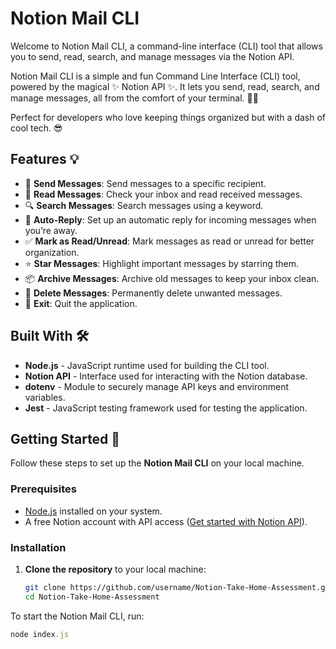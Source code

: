 # Notion Mail CLI

Welcome to Notion Mail CLI, a command-line interface (CLI) tool that allows you to send, read, search, and manage messages via the Notion API. 

Notion Mail CLI is a simple and fun Command Line Interface (CLI) tool, powered by the magical ✨ Notion API ✨. It lets you send, read, search, and manage messages, all from the comfort of your terminal. 📨💌

Perfect for developers who love keeping things organized but with a dash of cool tech. 😎

## Features 💡

- 📝 **Send Messages**: Send messages to a specific recipient.
- 📖 **Read Messages**: Check your inbox and read received messages.
- 🔍 **Search Messages**: Search messages using a keyword.
- 🤖 **Auto-Reply**: Set up an automatic reply for incoming messages when you’re away.
- ✅ **Mark as Read/Unread**: Mark messages as read or unread for better organization.
- ⭐️ **Star Messages**: Highlight important messages by starring them.
- 📦 **Archive Messages**: Archive old messages to keep your inbox clean.
- 🚮 **Delete Messages**: Permanently delete unwanted messages.
- 👋 **Exit**: Quit the application.

## Built With 🛠️

- **Node.js** - JavaScript runtime used for building the CLI tool.
- **Notion API** - Interface used for interacting with the Notion database.
- **dotenv** - Module to securely manage API keys and environment variables.
- **Jest** - JavaScript testing framework used for testing the application.

## Getting Started 🚀

Follow these steps to set up the **Notion Mail CLI** on your local machine.

### Prerequisites

- [Node.js](https://nodejs.org/en/download/) installed on your system.
- A free Notion account with API access ([Get started with Notion API](https://developers.notion.com/docs/getting-started)).

### Installation

1. **Clone the repository** to your local machine:
   ```bash
   git clone https://github.com/username/Notion-Take-Home-Assessment.git
   cd Notion-Take-Home-Assessment
To start the Notion Mail CLI, run:
```javascript
node index.js 
```



